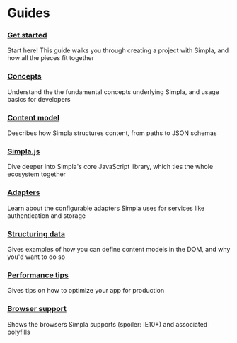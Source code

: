 # Guides

### [Get started](/guides/get-started.html)

Start here! This guide walks you through creating a project with Simpla, and how all the pieces fit together

### [Concepts](/guides/concepts.html)

Understand the the fundamental concepts underlying Simpla, and usage basics for developers

### [Content model](/guides/content-model.html)

Describes how Simpla structures content, from paths to JSON schemas

### [Simpla.js](/guides/simpla-js.html)

Dive deeper into Simpla's core JavaScript library, which ties the whole ecosystem together

### [Adapters](/guides/adapters.html)

Learn about the configurable adapters Simpla uses for services like authentication and storage

### [Structuring data](/guides/structuring-data.html)

Gives examples of how you can define content models in the DOM, and why you'd want to do so

### [Performance tips](/guides/performance-tips.html)

Gives tips on how to optimize your app for production

### [Browser support](/guides/browser-support.html)

Shows the browsers Simpla supports (spoiler: IE10+) and associated polyfills